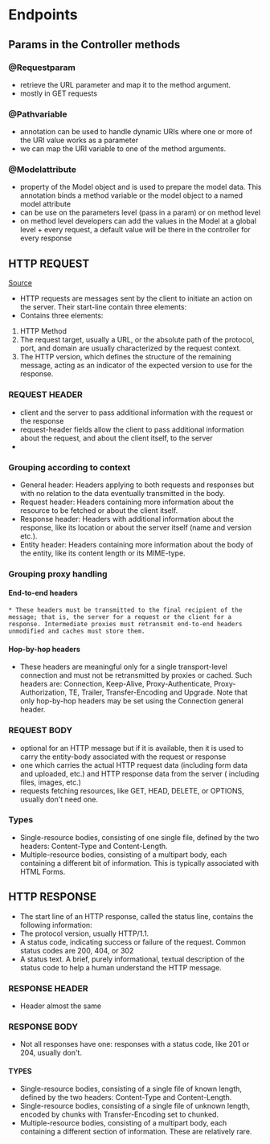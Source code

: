 # Endpoints
## Params in the Controller methods
### @Requestparam
* retrieve the URL parameter and map it to the method argument.
* mostly in GET requests

### @Pathvariable
*  annotation can be used to handle dynamic URIs where one or more of the URI value works as a parameter
*  we can map the URI variable to one of the method arguments.

### @Modelattribute
*  property of the Model object and is used to prepare the model data. This annotation binds a method variable or the model object to a named model attribute
* can be use on the parameters level (pass in a param) or on method level
* on method level developers can add the values in the Model at a global level + every request, a default value will be there in the controller for every response

## HTTP REQUEST
[Source](https://developer.mozilla.org/en-US/docs/Web/HTTP/Messages)
* HTTP requests are messages sent by the client to initiate an action on the server. Their start-line contain three elements:
* Contains three elements:
1. HTTP Method
2. The request target, usually a URL, or the absolute path of the protocol, port, and domain are usually characterized by the request context. 
3. The HTTP version, which defines the structure of the remaining message, acting as an indicator of the expected version to use for the response.
### REQUEST HEADER
*  client and the server to pass additional information with the request or the response
*  request-header fields allow the client to pass additional information about the request, and about the client itself, to the server
* 
### Grouping according to context
* General header: Headers applying to both requests and responses but with no relation to the data eventually transmitted in the body.
* Request header: Headers containing more information about the resource to be fetched or about the client itself.
* Response header: Headers with additional information about the response, like its location or about the server itself (name and version etc.).
* Entity header: Headers containing more information about the body of the entity, like its content length or its MIME-type.
### Grouping proxy handling
#### End-to-end headers
    * These headers must be transmitted to the final recipient of the message; that is, the server for a request or the client for a response. Intermediate proxies must retransmit end-to-end headers unmodified and caches must store them.
#### Hop-by-hop headers
* These headers are meaningful only for a single transport-level connection and must not be retransmitted by proxies or cached. Such headers are: Connection, Keep-Alive, Proxy-Authenticate, Proxy-Authorization, TE, Trailer, Transfer-Encoding and Upgrade. Note that only hop-by-hop headers may be set using the Connection general header.


### REQUEST BODY
* optional for an HTTP message but if it is available, then it is used to carry the entity-body associated with the request or response
*  one which carries the actual HTTP request data (including form data and uploaded, etc.) and HTTP response data from the server ( including files, images, etc.)
* requests fetching resources, like GET, HEAD, DELETE, or OPTIONS, usually don't need one.
### Types
* Single-resource bodies, consisting of one single file, defined by the two headers: Content-Type and Content-Length.
* Multiple-resource bodies, consisting of a multipart body, each containing a different bit of information. This is typically associated with HTML Forms.

## HTTP RESPONSE
* The start line of an HTTP response, called the status line, contains the following information:
* The protocol version, usually HTTP/1.1.
* A status code, indicating success or failure of the request. Common status codes are 200, 404, or 302
* A status text. A brief, purely informational, textual description of the status code to help a human understand the HTTP message.

### RESPONSE HEADER
* Header almost the same

### RESPONSE BODY
* Not all responses have one: responses with a status code, like 201 or 204, usually don't.

#### TYPES
* Single-resource bodies, consisting of a single file of known length, defined by the two headers: Content-Type and Content-Length.
* Single-resource bodies, consisting of a single file of unknown length, encoded by chunks with Transfer-Encoding set to chunked.
* Multiple-resource bodies, consisting of a multipart body, each containing a different section of information. These are relatively rare.




